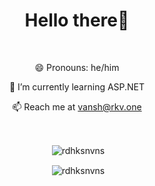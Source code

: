 <h1 align="center">Hello there👋</h1>

<br>

<p align ="center">😄 Pronouns: he/him</p>
<p align ="center">🌱 I’m currently learning ASP.NET</p>
<p align ="center">📫 Reach me at <a href="mailto:vansh@rkv.one">vansh@rkv.one</a></p>

<br>

<p align="center">&nbsp;<img align="center" src="https://github-readme-stats.vercel.app/api?username=rdhksnvns&show_icons=true&count_private=true&hide=stars,issues" alt="rdhksnvns" /></p>

<p align="center">&nbsp;<img align="center" src="https://github-readme-streak-stats.herokuapp.com/?user=rdhksnvns&" alt="rdhksnvns" /></p>

<!--
**rdhksnvns/rdhksnvns** is a ✨ _special_ ✨ repository because its `README.md` (this file) appears on your GitHub profile.

Here are some ideas to get you started:

- 🔭 I’m currently working on ...
- 🌱 I’m currently learning ...
- 👯 I’m looking to collaborate on ...
- 🤔 I’m looking for help with ...
- 💬 Ask me about ...
- 📫 How to reach me: ...
- 😄 Pronouns: ...
- ⚡ Fun fact: ...
-->

